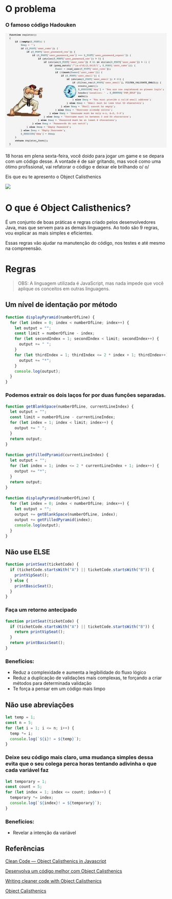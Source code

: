 # O problema

### O famoso código Hadouken

![Baixo, frente + soco = Hadouken](hadouken.jpg)

18 horas em plena sexta-feira, você doido para jogar um game e se depara com um código desse.
A vontade é de sair gritando, mas você como uma ótimo profissional, vai refatorar o código e deixar ele brilhando o/ o/

Eis que eu te apresento o Object Calisthenics

![](https://media.giphy.com/media/1AdZgkFXp5Ybrj6dZ1/giphy.gif)

# O que é Object Calisthenics?

É um conjunto de boas práticas e regras criado pelos desenvolvedores Java, mas que servem para as demais linguagens.
Ao todo são 9 regras, vou explicar as mais simples e eficientes.

Essas regras vão ajudar na manutenção do código, nos testes e até mesmo na compreensão.

# Regras

> OBS: A linguagem utilizada é JavaScript, mas nada impede que você aplique os conceitos em outras linguagens.

## Um nível de identação por método

```javascript
function displayPyramid(numberOfLine) {
  for (let index = 0; index < numberOfLine; index++) {
    let output = "";
    const limit = numberOfLine - index;
    for (let secondIndex = 1; secondIndex < limit; secondIndex++) {
      output += " ";
    }
    for (let thirdIndex = 1; thirdIndex <= 2 * index + 1; thirdIndex++) {
      output += "*";
    }
    console.log(output);
  }
}
```

### Podemos extrair os dois laços for por duas funções separadas.

```javascript
function getBlankSpace(numberOfLine, currentLineIndex) {
  let output = "";
  const limit = numberOfLine - currentLineIndex;
  for (let index = 1; index < limit; index++) {
    output += " ";
  }
  return output;
}

function getFilledPyramid(currentLineIndex) {
  let output = "";
  for (let index = 1; index <= 2 * currentLineIndex + 1; index++) {
    output += "*";
  }
  return output;
}

function displayPyramid(numberOfLine) {
  for (let index = 0; index < numberOfLine; index++) {
    let output = "";
    output += getBlankSpace(numberOfLine, index);
    output += getFilledPyramid(index);
    console.log(output);
  }
}
```

## Não use ELSE

```javascript
function printSeat(ticketCode) {
  if (ticketCode.startsWith("A") || ticketCode.startsWith("B")) {
    printVipSeat();
  } else {
    printBasicSeat();
  }
}
```

### Faça um retorno antecipado

```javascript
function printSeat(ticketCode) {
  if (ticketCode.startsWith("A") || ticketCode.startsWith("B")) {
    return printVipSeat();
  }
  return printBasicSeat();
}
```

### Benefícios:

- Reduz a complexidade e aumenta a legibilidade do fluxo lógico
- Reduz a duplicação de validações mais complexas, te forçando a criar métodos para determinada validação
- Te força a pensar em um código mais limpo

## Não use abreviações

```javascript
let temp = 1;
const n = 5;
for (let i = 1; i <= n; i++) {
  temp *= i;
  console.log(`${i}! = ${temp}`);
}
```

### Deixe seu código mais claro, uma mudança simples dessa evita que o seu colega perca horas tentando adivinha o que cada variável faz

```javascript
let temporary = 1;
const count = 5;
for (let index = 1; index <= count; index++) {
  temporary *= index;
  console.log(`${index}! = ${temporary}`);
}
```

### Benefícios:

- Revelar a intenção da variável

## Referências

[Clean Code — Object Calisthenics in Javascript](https://medium.com/@davidsen/clean-code-object-calisthenics-f6f4dec07c8b)

[Desenvolva um código melhor com Object Calisthenics](https://imasters.com.br/desenvolvimento/desenvolva-um-codigo-melhor-com-object-calisthenics)

[Writing cleaner code with Object Calisthenics](https://dev.to/pbouillon/writing-cleaner-code-with-object-calisthenics-1ea0)

[Object Calisthenics](https://williamdurand.fr/2013/06/03/object-calisthenics/)
